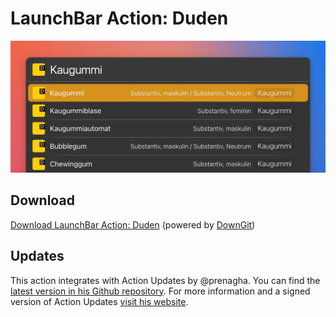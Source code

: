 # LaunchBar Action: Duden

<img src="02.jpg" width="709"/> 

## Download

[Download LaunchBar Action: Duden](https://minhaskamal.github.io/DownGit/#/home?url=https://github.com/Ptujec/LaunchBar/tree/master/Duden-Action) (powered by [DownGit](https://github.com/MinhasKamal/DownGit))

## Updates

This action integrates with Action Updates by @prenagha. You can find the [latest version in his Github repository](https://github.com/prenagha/launchbar). For more information and a signed version of Action Updates [visit his website](https://renaghan.com/launchbar/action-updates/).
